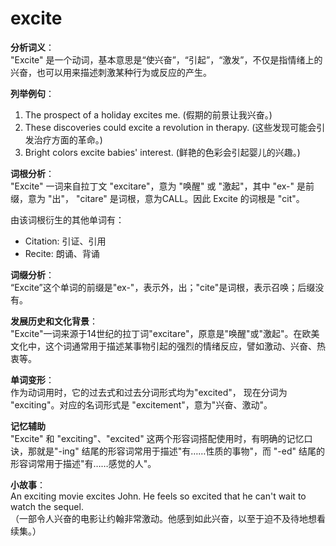 # excite

**分析词义**：  
"Excite" 是一个动词，基本意思是“使兴奋”，“引起”，“激发”，不仅是指情绪上的兴奋，也可以用来描述刺激某种行为或反应的产生。

  

**列举例句**：

  

1.  The prospect of a holiday excites me. (假期的前景让我兴奋。)
2.  These discoveries could excite a revolution in therapy. (这些发现可能会引发治疗方面的革命。)
3.  Bright colors excite babies' interest. (鲜艳的色彩会引起婴儿的兴趣。)

  

**词根分析**：  
"Excite" 一词来自拉丁文 "excitare"，意为 "唤醒" 或 "激起"，其中 "ex-" 是前缀，意为 "出"， "citare" 是词根，意为CALL。因此 Excite 的词根是 "cit"。

  

由该词根衍生的其他单词有：

  

*   Citation: 引证、引用
*   Recite: 朗诵、背诵

  

**词缀分析**：  
“Excite”这个单词的前缀是"ex-"，表示外，出；"cite"是词根，表示召唤；后缀没有。

  

**发展历史和文化背景**：  
"Excite"一词来源于14世纪的拉丁词"excitare"，原意是"唤醒"或"激起"。在欧美文化中，这个词通常用于描述某事物引起的强烈的情绪反应，譬如激动、兴奋、热衷等。

  

**单词变形**：  
作为动词用时，它的过去式和过去分词形式均为"excited"， 现在分词为 "exciting"。对应的名词形式是 "excitement"，意为"兴奋、激动"。

  

**记忆辅助**  
"Excite" 和 "exciting"、"excited" 这两个形容词搭配使用时，有明确的记忆口诀，那就是"-ing" 结尾的形容词常用于描述"有……性质的事物"，而 "-ed" 结尾的形容词常用于描述"有……感觉的人"。

  

**小故事**：  
An exciting movie excites John. He feels so excited that he can't wait to watch the sequel.  
（一部令人兴奋的电影让约翰非常激动。他感到如此兴奋，以至于迫不及待地想看续集。）
